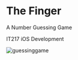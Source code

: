 # The Finger
A Number Guessing Game

IT217 iOS Development

![guessinggame](https://alanv73.github.io/img/guessingGame.png)
